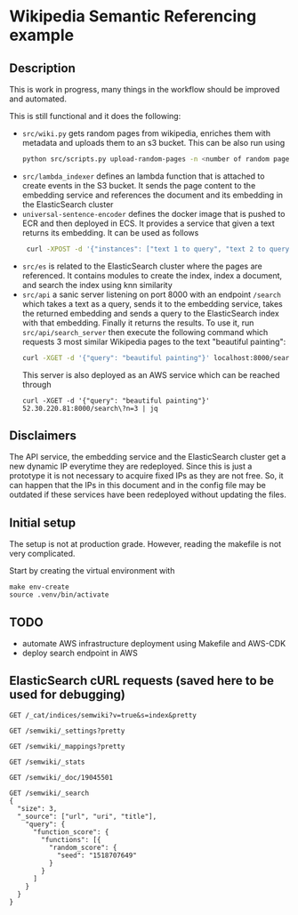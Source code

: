 # Wikipedia Semantic Referencing example


## Description
This is work in progress, many things in the workflow should be improved and 
automated.

This is still functional and it does the following:
* `src/wiki.py` gets random pages from wikipedia, enriches them with metadata
  and uploads them to an s3 bucket. This can be also run using
  ```bash
  python src/scripts.py upload-random-pages -n <number of random pages to upload>
  ```
* `src/lambda_indexer` defines an lambda function that is attached to create
events in the S3 bucket. It sends the page content to the embedding service
and references the document and its embedding in the ElasticSearch cluster
* `universal-sentence-encoder` defines the docker image that is pushed to
ECR and then deployed in ECS. It provides a service that given a text
returns its embedding. It can be used as follows
  ```bash
   curl -XPOST -d '{"instances": ["text 1 to query", "text 2 to query"]}' http://serviceIP:8501/v1/models/USE_3:predict | jq
  ```
* `src/es` is related to the ElasticSearch cluster where the pages are referenced.
It contains modules to create the index, index a document, and search the index
using knn similarity
* `src/api` a sanic server listening on port 8000 with an endpoint `/search` which takes a text
as a query, sends it to the embedding service, takes the returned embedding
  and sends a query to the ElasticSearch index with that embedding. Finally
  it returns the results. To use it, run `src/api/search_server` then
  execute the following command which requests 3 most similar Wikipedia pages
  to the text "beautiful painting":
  ```bash
  curl -XGET -d '{"query": "beautiful painting"}' localhost:8000/search?n=3 | jq
  ```
  This server is also deployed as an AWS service which can be reached through
  ```shell
  curl -XGET -d '{"query": "beautiful painting"}' 52.30.220.81:8000/search\?n=3 | jq
  ```

## Disclaimers
The API service, the embedding service and the ElasticSearch cluster get a new dynamic IP everytime they
are redeployed. Since this is just a prototype it is not necessary to acquire fixed IPs as they are not
free. So, it can happen that the IPs in this document and in the config file may be outdated if
these services have been redeployed without updating the files.

## Initial setup
The setup is not at production grade. However, reading the makefile is not very complicated.

Start by creating the virtual environment with
```shell
make env-create
source .venv/bin/activate
```

## TODO
* automate AWS infrastructure deployment using Makefile and AWS-CDK
* deploy search endpoint in AWS

## ElasticSearch cURL requests (saved here to be used for debugging)
```
GET /_cat/indices/semwiki?v=true&s=index&pretty

GET /semwiki/_settings?pretty

GET /semwiki/_mappings?pretty

GET /semwiki/_stats

GET /semwiki/_doc/19045501

GET /semwiki/_search
{
  "size": 3,
  "_source": ["url", "uri", "title"],
    "query": {
      "function_score": {
        "functions": [{
          "random_score": {
            "seed": "1518707649"
          }
        }
      ]
    }
  }
}
```
